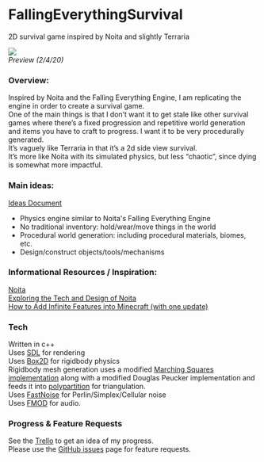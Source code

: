 # FallingEverythingSurvival
2D survival game inspired by Noita and slightly Terraria<br>

![](preview_1.gif)<br>
*Preview (2/4/20)*

### Overview:<br>
Inspired by Noita and the Falling Everything Engine, I am replicating the engine in order to create a survival game.<br>
One of the main things is that I don’t want it to get stale like other survival games where there’s a fixed progression and repetitive world generation and items you have to craft to progress. I want it to be very procedurally generated.<br>
It’s vaguely like Terraria in that it’s a 2d side view survival.<br>
It’s more like Noita with its simulated physics, but less “chaotic”, since dying is somewhat more impactful.<br>

### Main ideas:
[Ideas Document](https://docs.google.com/document/d/1SOCFCpsvNiFs13mo8QgG-blD-eoXye1Jaay1aRuqXpI/edit?usp=sharing)
- Physics engine similar to Noita's Falling Everything Engine
- No traditional inventory: hold/wear/move things in the world
- Procedural world generation: including procedural materials, biomes, etc.
- Design/construct objects/tools/mechanisms

### Informational Resources / Inspiration:<br>
[Noita](https://noitagame.com/)<br>
[Exploring the Tech and Design of Noita](https://www.youtube.com/watch?v=prXuyMCgbTc)<br>
[How to Add Infinite Features into Minecraft (with one update)](https://www.youtube.com/watch?v=CS5DQVSp058)<br>

### Tech<br>
Written in c++<br>
Uses [SDL](https://www.libsdl.org/) for rendering<br>
Uses [Box2D](https://box2d.org/) for rigidbody physics<br>
Rigidbody mesh generation uses a modified [Marching Squares implementation](https://github.com/reunanen/cpp-marching-squares) along with a modified Douglas Peucker implementation and feeds it into [polypartition](https://github.com/ivanfratric/polypartition) for triangulation.<br>
Uses [FastNoise](https://github.com/Auburns/FastNoise) for Perlin/Simplex/Cellular noise<br>
Uses [FMOD](https://fmod.com/) for audio.

### Progress & Feature Requests<br>
See the [Trello](https://trello.com/b/JCKJ65yP/falling-everything-survival) to get an idea of my progress.<br>
Please use the [GitHub issues](https://github.com/PieKing1215/FallingEverythingSurvival/issues) page for feature requests.
